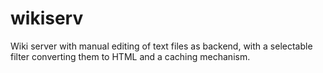 wikiserv
========

Wiki server with manual editing of text files as backend, with a selectable filter converting them to HTML and a caching mechanism.
